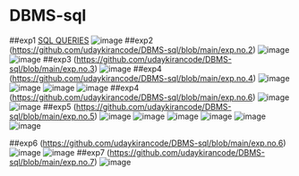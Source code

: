 # DBMS-sql
##exp1
[SQL QUERIES](https://github.com/udaykirancode/DBMS-sql/blob/main/exp.no.1)
![image](https://user-images.githubusercontent.com/113407411/191207117-207ad8d3-9284-40e6-938d-94fafeef713a.png)
##exp2
(https://github.com/udaykirancode/DBMS-sql/blob/main/exp.no.2)
![image](https://user-images.githubusercontent.com/113407411/191215678-d4f7e92d-fe88-4747-82eb-9980d98ae084.png)
![image](https://user-images.githubusercontent.com/113407411/191215741-e149c574-83f6-4598-8237-8c6e21a40431.png)
##exp3
(https://github.com/udaykirancode/DBMS-sql/blob/main/exp.no.3)
![image](https://user-images.githubusercontent.com/113407411/191215923-c05d887d-f960-4e15-a14b-91ab443f4379.png)
##exp4
(https://github.com/udaykirancode/DBMS-sql/blob/main/exp.no.4)
![image](https://user-images.githubusercontent.com/113407411/191282181-121c7ffb-2db1-47a7-914e-26e51a0e2ce9.png)
![image](https://user-images.githubusercontent.com/113407411/191282346-3aff18f8-2bc1-4dc0-962d-acbed4f0141f.png)
![image](https://user-images.githubusercontent.com/113407411/191282403-2268d551-b970-4140-9c2d-d271c2b9ba90.png)
![image](https://user-images.githubusercontent.com/113407411/191290959-d4c1109b-1bf0-497d-9502-79dbc4a43fcf.png)
##exp4
(https://github.com/udaykirancode/DBMS-sql/blob/main/exp.no.6)
![image](https://user-images.githubusercontent.com/113407411/191301759-509e0dd1-7fb1-4264-b01b-29bbbf28eda1.png)
![image](https://user-images.githubusercontent.com/113407411/191302009-8c8ec8e8-3a68-4047-b8b2-46e31ff31f65.png)
##exp5
(https://github.com/udaykirancode/DBMS-sql/blob/main/exp.no.5)
![image](https://user-images.githubusercontent.com/113407411/191408409-45f10913-7136-4f59-95b5-a77b9de12530.png)
![image](https://user-images.githubusercontent.com/113407411/191408312-aac29ca7-2442-4f74-8cdc-9ce7ca88547c.png)
![image](https://user-images.githubusercontent.com/113407411/191408335-6c2743e7-8679-451b-b3ba-13f7b452f4d8.png)
![image](https://user-images.githubusercontent.com/113407411/191408349-cb20dfd8-194b-4742-b0c0-e6b82dc4656f.png)
![image](https://user-images.githubusercontent.com/113407411/191408363-16998c83-5c58-4a6c-b79f-fadabbb76527.png)
![image](https://user-images.githubusercontent.com/113407411/191408378-69a2fda1-da13-4ea3-9361-030ac7c132fe.png)

##exp6
(https://github.com/udaykirancode/DBMS-sql/blob/main/exp.no.6)
![image](https://user-images.githubusercontent.com/113407411/191306860-eb8b022a-735c-4a60-8379-268096e9653e.png)
![image](https://user-images.githubusercontent.com/113407411/191306951-9527f60d-e439-4102-8c30-39059d037d52.png)
##exp7
(https://github.com/udaykirancode/DBMS-sql/blob/main/exp.no.7)
![image](https://user-images.githubusercontent.com/113407411/191306380-f00189a0-b56f-4fd7-b84f-1e6fa1ea88a8.png)
